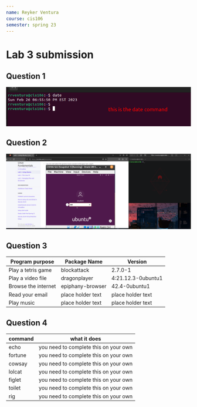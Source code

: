 ```yaml
---
name: Reyker Ventura
course: cis106
semester: spring 23
---
```


# Lab 3 submission

## Question 1
![q1.1](q1.1.png)
## Question 2
![q2.1](q2.1.png)
## Question 3 

| Program purpose     | Package Name      | Version            |
| ------------------- | ----------------- | ------------------ |
| Play a tetris game  | blockattack       | 2.7.0-1            |
| Play a video file   | dragonplayer      | 4:21.12.3-0ubuntu1 |
| Browse the internet | epiphany-browser  | 42.4-0ubuntu1      |
| Read your email     | place holder text | place holder text  |
| Play music          | place holder text | place holder text  |


## Question 4

| command | what it does                          |
| ------- | ------------------------------------- |
| echo    | you need to complete this on your own |
| fortune | you need to complete this on your own |
| cowsay  | you need to complete this on your own |
| lolcat  | you need to complete this on your own |
| figlet  | you need to complete this on your own |
| toilet  | you need to complete this on your own |
| rig     | you need to complete this on your own |
